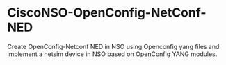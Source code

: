# CiscoNSO-OpenConfig-NetConf-NED
Create OpenConfig-Netconf NED in NSO using Openconfig yang files and implement a netsim device in NSO based on OpenConfig YANG modules.
